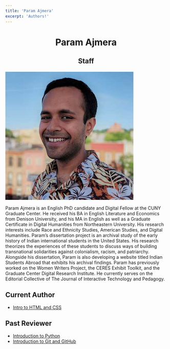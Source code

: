 ```yaml
---
title: 'Param Ajmera'
excerpt: 'Authors!'
---
```


# <p style="text-align: center;"> Param Ajmera </p>

## <p style="text-align: center;"> Staff </p>

![Param Ajmera](/images/authors/param-ajmera.jpg)

Param Ajmera is an English PhD candidate and Digital Fellow at the CUNY Graduate Center. He received his BA in English Literature and Economics from Denison University, and his MA in English as well as a Graduate Certificate in Digital Humanities from Northeastern University. His research interests include Race and Ethnicity Studies, American Studies, and Digital Humanities. Param’s dissertation project is an archival study of the early history of Indian international students in the United States. His research theorizes the experiences of these students to discuss ways of building transnational solidarities against colonialism, racism, and patriarchy. Alongside his dissertation, Param is also developing a website titled Indian Students Abroad that exhibits his archival findings. Param has previously worked on the Women Writers Project, the CERES Exhibit Toolkit, and the Graduate Center Digital Research Institute. He currently serves on the Editorial Collective of The Journal of Interactive Technology and Pedagogy.

## Current Author

- [Intro to HTML and CSS](/workshops/html-css.md)

## Past Reviewer

- [Introduction to Python](/workshops/python.md)
- [Introduction to Git and GitHub](/workshops/git.md)